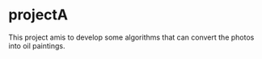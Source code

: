# projectA

This project amis to develop some algorithms that can convert the photos into oil paintings.
